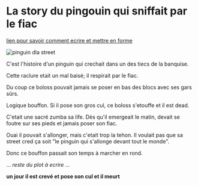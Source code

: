 # La story du pingouin qui sniffait par le fiac


[lien pour savoir comment ecrire et mettre en forme](https://markdown-it.github.io/)

![pinguin dla street](https://encrypted-tbn0.gstatic.com/images?q=tbn:ANd9GcRLRd2DFc9mlavmW0L-er0LAqNZlmP_1Y5yhQ&usqp=CAU)

C'est l'histoire d'un pinguin qui crechait dans un des tiecs de la banquise.

Cette raclure etait un mal baisé; il respirait par le fiac.

Du coup ce boloss pouvait jamais se poser en bas des blocs avec ses gars sûrs.

Logique bouffon. Si il pose son gros cul, ce boloss s'etouffe et il est dead.

C'etait une sacré zumba sa life. Dès qu'il emergeait le matin, devait se foutre sur ses pieds et jamais poser son fiac.

Ouai il pouvait s'allonger, mais c'etait trop la tehon. Il voulait pas que sa street cred ça soit "le pinguin qui s'allonge devant tout le monde".

Donc ce bouffon passait son temps à marcher en rond. 

...
*reste du plot à ecrire*
...




**un jour il est crevé et pose son cul et il meurt** 
